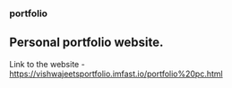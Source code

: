 ### portfolio
## Personal portfolio website.
Link to the website - https://vishwajeetsportfolio.imfast.io/portfolio%20pc.html
